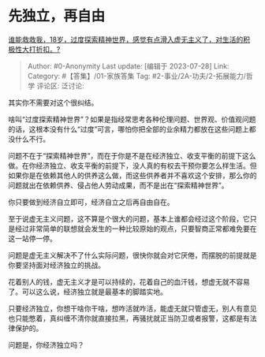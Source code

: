 # 先独立，再自由
[谁能救救我，18岁，过度探索精神世界，感觉有点滑入虚无主义了，对生活的积极性大打折扣。?](https://www.zhihu.com/question/612708454/answer/3138598261)

> Author: #0-Anonymity
> Last update: [编辑于 2023-07-28]
> Link:
> Category: #【答集】/01-家族答集
> Tag: #2-事业/2A-功夫/2-拓展能力/哲学
> 评论区:
> 泛讨论:

其实你不需要对这个很纠结。

啥叫“过度探索精神世界”？如果是指经常思考各种伦理问题、世界观、价值观问题的话，这根本没有什么“过度”可言，哪怕你把全部的业余精力都放在这些问题上都没什么不行。

问题不在于“探索精神世界”，而在于你是不是在经济独立、收支平衡的前提下这么做。在你经济独立、收支平衡的前提下，没人真的有权去干预你要怎么样生活。但如果你是在依赖其他人的供养这么做，而这些供养者并不喜欢这个安排，那么你的问题就出在依赖供养、侵占他人劳动成果，而不是出在“探索精神世界”。

你只要做到经济自立即可，经济自立之后再自由自在。

至于说虚无主义问题，这不算是个很大的问题，基本上谁都会经过这个阶段，它只是经过非常简单的联想就会发生的一种比较原始的观点，只要智商正常都难免要在这一站停一停。

问题是虚无主义解决不了什么实际问题，很快你就会对它厌倦，而摆脱的前提就是你要坚持面对经济独立的挑战。

花着别人的钱，虚无主义才是可以持续的，花着自己的血汗钱，想虚无就不容易了。可以这么说，经济独立就是最基本的脚踏实地。

只要经济独立，你想干啥你干啥，想咋活就咋活，能虚无就只管虚无，别人有意见也只能憋着，真纠缠不清你就直接拉黑，再骚扰就正当防卫或者报警，这都是有法律保护的。

问题是，你经济独立吗？
